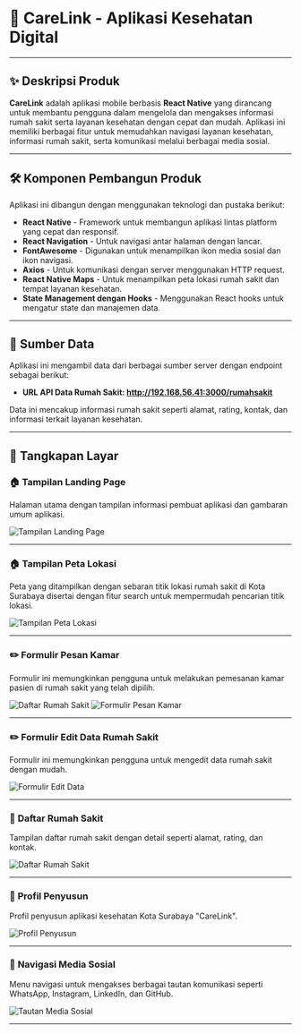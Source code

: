# 📱 **CareLink - Aplikasi Kesehatan Digital**

---

## ✨ **Deskripsi Produk**

**CareLink** adalah aplikasi mobile berbasis **React Native** yang dirancang untuk membantu pengguna dalam mengelola dan mengakses informasi rumah sakit serta layanan kesehatan dengan cepat dan mudah. Aplikasi ini memiliki berbagai fitur untuk memudahkan navigasi layanan kesehatan, informasi rumah sakit, serta komunikasi melalui berbagai media sosial.

---

## 🛠️ **Komponen Pembangun Produk**

Aplikasi ini dibangun dengan menggunakan teknologi dan pustaka berikut:

- **React Native** - Framework untuk membangun aplikasi lintas platform yang cepat dan responsif.
- **React Navigation** - Untuk navigasi antar halaman dengan lancar.
- **FontAwesome** - Digunakan untuk menampilkan ikon media sosial dan ikon navigasi.
- **Axios** - Untuk komunikasi dengan server menggunakan HTTP request.
- **React Native Maps** - Untuk menampilkan peta lokasi rumah sakit dan tempat layanan kesehatan.
- **State Management dengan Hooks** - Menggunakan React hooks untuk mengatur state dan manajemen data.

---

## 🔗 **Sumber Data**

Aplikasi ini mengambil data dari berbagai sumber server dengan endpoint sebagai berikut:

- **URL API Data Rumah Sakit: http://192.168.56.41:3000/rumahsakit**  

Data ini mencakup informasi rumah sakit seperti alamat, rating, kontak, dan informasi terkait layanan kesehatan.

---

## 📸 **Tangkapan Layar**

### 🏠 **Tampilan Landing Page**
Halaman utama dengan tampilan informasi pembuat aplikasi dan gambaran umum aplikasi.

![Tampilan Landing Page](assets/LandingPage.jpg)

---

### 🏠 **Tampilan Peta Lokasi**
Peta yang ditampilkan dengan sebaran titik lokasi rumah sakit di Kota Surabaya disertai dengan fitur search untuk mempermudah pencarian titik lokasi.

![Tampilan Peta Lokasi](assets/map.jpg)

---

### ✏️ **Formulir Pesan Kamar**
Formulir ini memungkinkan pengguna untuk melakukan pemesanan kamar pasien di rumah sakit yang telah dipilih.

![Daftar Rumah Sakit](assets/form.jpg)
![Formulir Pesan Kamar](assets/formulir%20pendaftaran.jpg)

---

### ✏️ **Formulir Edit Data Rumah Sakit**
Formulir ini memungkinkan pengguna untuk mengedit data rumah sakit dengan mudah.

![Formulir Edit Data](assets/edit%20form.jpg)

---

### 🏥 **Daftar Rumah Sakit**
Tampilan daftar rumah sakit dengan detail seperti alamat, rating, dan kontak.

![Daftar Rumah Sakit](assets/images/daftar_rumah_sakit.png)

---

### 🔗 **Profil Penyusun**
Profil penyusun aplikasi kesehatan Kota Surabaya "CareLink".

![Profil Penyusun](assets/profil1.jpg)

---
### 🔗 **Navigasi Media Sosial**
Menu navigasi untuk mengakses berbagai tautan komunikasi seperti WhatsApp, Instagram, LinkedIn, dan GitHub.

![Tautan Media Sosial](assets/profil2.jpg)

---